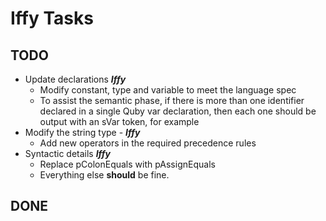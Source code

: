 # Iffy Tasks
## TODO
- Update declarations ***Iffy***
	- Modify constant, type and variable to meet the language spec
	- To assist the semantic phase, if there is more than one identifier declared in a single Quby var declaration, then each one should be output with an sVar token, for example
- Modify the string type - ***Iffy***
	- Add new operators in the required precedence rules
- Syntactic details ***Iffy***
	- Replace pColonEquals with pAssignEquals
	- Everything else **should** be fine.

## DONE